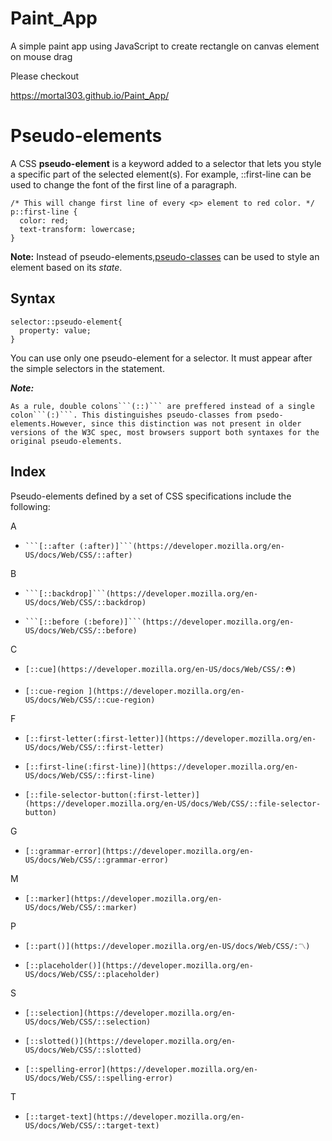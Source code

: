 # Paint_App
A simple paint app using JavaScript to create rectangle on canvas element on mouse drag

Please checkout

https://mortal303.github.io/Paint_App/




# Pseudo-elements

A CSS **pseudo-element** is a keyword added to a selector that lets you style a specific part of the selected element(s). For example, ::first-line can be used to change the font of the first line of a paragraph.

```
/* This will change first line of every <p> element to red color. */
p::first-line {
  color: red;
  text-transform: lowercase;
}
```


**Note:** Instead of pseudo-elements,[pseudo-classes](https://developer.mozilla.org/en-US/docs/Web/CSS/Pseudo-classes) can be used to style an element based on its *state*.

## Syntax

```    
selector::pseudo-element{
  property: value;
}  
```

You can use only one pseudo-element for a selector. It must appear after the simple selectors in the statement.


***Note:*** 
```
As a rule, double colons```(::)``` are preffered instead of a single colon```(:)```. This distinguishes pseudo-classes from psedo-elements.However, since this distinction was not present in older versions of the W3C spec, most browsers support both syntaxes for the original pseudo-elements.
```
## Index
Pseudo-elements defined by a set of CSS specifications include the following:

A 
    
   -     ```[::after (:after)]```(https://developer.mozilla.org/en-US/docs/Web/CSS/::after) 
   

B
    
   -     ```[::backdrop]```(https://developer.mozilla.org/en-US/docs/Web/CSS/::backdrop)
   -     ```[::before (:before)]```(https://developer.mozilla.org/en-US/docs/Web/CSS/::before)
     
C  

   -     [::cue](https://developer.mozilla.org/en-US/docs/Web/CSS/:⛑️)
   -     [::cue-region ](https://developer.mozilla.org/en-US/docs/Web/CSS/::cue-region)

F

   -     [::first-letter(:first-letter)](https://developer.mozilla.org/en-US/docs/Web/CSS/::first-letter)
   -     [::first-line(:first-line)](https://developer.mozilla.org/en-US/docs/Web/CSS/::first-line)
   -     [::file-selector-button(:first-letter)](https://developer.mozilla.org/en-US/docs/Web/CSS/::file-selector-button)


G

   -     [::grammar-error](https://developer.mozilla.org/en-US/docs/Web/CSS/::grammar-error)


M

   -     [::marker](https://developer.mozilla.org/en-US/docs/Web/CSS/::marker)


P

   -     [::part()](https://developer.mozilla.org/en-US/docs/Web/CSS/:〽️)
   -     [::placeholder()](https://developer.mozilla.org/en-US/docs/Web/CSS/::placeholder)
    
S

   -     [::selection](https://developer.mozilla.org/en-US/docs/Web/CSS/::selection)
   -     [::slotted()](https://developer.mozilla.org/en-US/docs/Web/CSS/::slotted)
   -     [::spelling-error](https://developer.mozilla.org/en-US/docs/Web/CSS/::spelling-error)
 
 
T

   -     [::target-text](https://developer.mozilla.org/en-US/docs/Web/CSS/::target-text)
 
